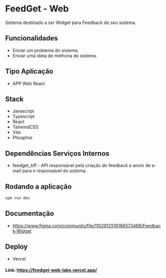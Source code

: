 # FeedGet - Web

Sistema destinado a ser Widget para Feedback do seu sistema.

## Funcionalidades

* Enviar um problema do sistema.
* Enviar uma ideia de melhoria do sistema.

## Tipo Aplicação

 * APP Web React

## Stack

* Javascript
* Typescript
* React
* TailwindCSS
* Vite
* Phosphor

## Dependências Serviços Internos

* feedget_bff - API responsável pela criação do feedback e envio de e-mail para o responsável do sistema.

## Rodando a aplicação

````bash
npm run dev
````

## Documentação
* https://www.figma.com/community/file/1102912516166573468/Feedback-Widget

## Deploy
* Vercel
#### Link: https://feedget-web-lake.vercel.app/
